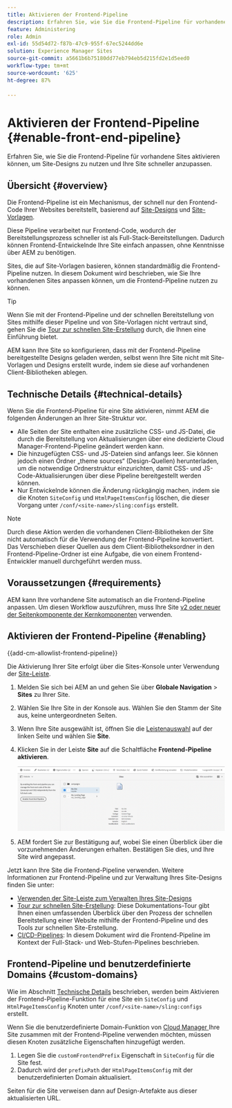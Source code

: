```yaml
---
title: Aktivieren der Frontend-Pipeline
description: Erfahren Sie, wie Sie die Frontend-Pipeline für vorhandene Sites aktivieren können, um Site-Designs zu nutzen und Ihre Site schneller anzupassen.
feature: Administering
role: Admin
exl-id: 55d54d72-f87b-47c9-955f-67ec5244dd6e
solution: Experience Manager Sites
source-git-commit: a5661b6b75180dd77eb794eb5d215fd2e1d5eed0
workflow-type: tm+mt
source-wordcount: '625'
ht-degree: 87%

---
```


# Aktivieren der Frontend-Pipeline {#enable-front-end-pipeline}

Erfahren Sie, wie Sie die Frontend-Pipeline für vorhandene Sites aktivieren können, um Site-Designs zu nutzen und Ihre Site schneller anzupassen.

## Übersicht {#overview}

Die Frontend-Pipeline ist ein Mechanismus, der schnell nur den Frontend-Code Ihrer Websites bereitstellt, basierend auf [Site-Designs](site-themes.md) und [Site-Vorlagen](site-templates.md).

Diese Pipeline verarbeitet nur Frontend-Code, wodurch der Bereitstellungsprozess schneller ist als Full-Stack-Bereitstellungen. Dadurch können Frontend-Entwickelnde Ihre Site einfach anpassen, ohne Kenntnisse über AEM zu benötigen.

Sites, die auf Site-Vorlagen basieren, können standardmäßig die Frontend-Pipeline nutzen. In diesem Dokument wird beschrieben, wie Sie Ihre vorhandenen Sites anpassen können, um die Frontend-Pipeline nutzen zu können.

>[!TIP]
>
>Wenn Sie mit der Frontend-Pipeline und der schnellen Bereitstellung von Sites mithilfe dieser Pipeline und von Site-Vorlagen nicht vertraut sind, gehen Sie die [Tour zur schnellen Site-Erstellung](/help/journey-sites/quick-site/overview.md) durch, die Ihnen eine Einführung bietet.

AEM kann Ihre Site so konfigurieren, dass mit der Frontend-Pipeline bereitgestellte Designs geladen werden, selbst wenn Ihre Site nicht mit Site-Vorlagen und Designs erstellt wurde, indem sie diese auf vorhandenen Client-Bibliotheken ablegen.

## Technische Details {#technical-details}

Wenn Sie die Frontend-Pipeline für eine Site aktivieren, nimmt AEM die folgenden Änderungen an Ihrer Site-Struktur vor.

* Alle Seiten der Site enthalten eine zusätzliche CSS- und JS-Datei, die durch die Bereitstellung von Aktualisierungen über eine dedizierte Cloud Manager-Frontend-Pipeline geändert werden kann.
* Die hinzugefügten CSS- und JS-Dateien sind anfangs leer. Sie können jedoch einen Ordner „theme sources“ (Design-Quellen) herunterladen, um die notwendige Ordnerstruktur einzurichten, damit CSS- und JS-Code-Aktualisierungen über diese Pipeline bereitgestellt werden können.
* Nur Entwickelnde können die Änderung rückgängig machen, indem sie die Knoten `SiteConfig` und `HtmlPageItemsConfig` löschen, die dieser Vorgang unter `/conf/<site-name>/sling:configs` erstellt.

>[!NOTE]
>
>Durch diese Aktion werden die vorhandenen Client-Bibliotheken der Site nicht automatisch für die Verwendung der Frontend-Pipeline konvertiert. Das Verschieben dieser Quellen aus dem Client-Bibliotheksordner in den Frontend-Pipeline-Ordner ist eine Aufgabe, die von einem Frontend-Entwickler manuell durchgeführt werden muss.

## Voraussetzungen {#requirements}

AEM kann Ihre vorhandene Site automatisch an die Frontend-Pipeline anpassen. Um diesen Workflow auszuführen, muss Ihre Site [v2 oder neuer der Seitenkomponente der Kernkomponenten](https://experienceleague.adobe.com/de/docs/experience-manager-core-components/using/wcm-components/page) verwenden.

## Aktivieren der Frontend-Pipeline {#enabling}

{{add-cm-allowlist-frontend-pipeline}}

Die Aktivierung Ihrer Site erfolgt über die Sites-Konsole unter Verwendung der [Site-Leiste](site-rail.md).

1. Melden Sie sich bei AEM an und gehen Sie über **Globale Navigation** > **Sites** zu Ihrer Site.
1. Wählen Sie Ihre Site in der Konsole aus. Wählen Sie den Stamm der Site aus, keine untergeordneten Seiten.
1. Wenn Ihre Site ausgewählt ist, öffnen Sie die [Leistenauswahl](/help/sites-cloud/authoring/basic-handling.md#rail-selector) auf der linken Seite und wählen Sie **Site**.
1. Klicken Sie in der Leiste **Site** auf die Schaltfläche **Frontend-Pipeline aktivieren**.

   ![Frontend-Pipeline aktivieren](/help/sites-cloud/administering/assets/enable-front-end-pipeline.png)

1. AEM fordert Sie zur Bestätigung auf, wobei Sie einen Überblick über die vorzunehmenden Änderungen erhalten. Bestätigen Sie dies, und Ihre Site wird angepasst.

Jetzt kann Ihre Site die Frontend-Pipeline verwenden. Weitere Informationen zur Frontend-Pipeline und zur Verwaltung Ihres Site-Designs finden Sie unter:

* [Verwenden der Site-Leiste zum Verwalten Ihres Site-Designs](site-rail.md)
* [Tour zur schnellen Site-Erstellung](/help/journey-sites/quick-site/overview.md): Diese Dokumentations-Tour gibt Ihnen einen umfassenden Überblick über den Prozess der schnellen Bereitstellung einer Website mithilfe der Frontend-Pipeline und des Tools zur schnellen Site-Erstellung.
* [CI/CD-Pipelines](/help/implementing/cloud-manager/configuring-pipelines/introduction-ci-cd-pipelines.md#front-end): In diesem Dokument wird die Frontend-Pipeline im Kontext der Full-Stack- und Web-Stufen-Pipelines beschrieben.

## Frontend-Pipeline und benutzerdefinierte Domains {#custom-domains}

Wie im Abschnitt [Technische Details](#technical-details) beschrieben, werden beim Aktivieren der Frontend-Pipeline-Funktion für eine Site ein `SiteConfig` und `HtmlPageItemsConfig` Knoten unter `/conf/<site-name>/sling:configs` erstellt.

Wenn Sie die benutzerdefinierte Domain-Funktion von [Cloud Manager ](/help/implementing/cloud-manager/custom-domain-names/introduction.md) Ihre Site zusammen mit der Frontend-Pipeline verwenden möchten, müssen diesen Knoten zusätzliche Eigenschaften hinzugefügt werden.

1. Legen Sie die `customFrontendPrefix` Eigenschaft in `SiteConfig` für die Site fest.
1. Dadurch wird der `prefixPath` der `HtmlPageItemsConfig` mit der benutzerdefinierten Domain aktualisiert.

Seiten für die Site verweisen dann auf Design-Artefakte aus dieser aktualisierten URL.

